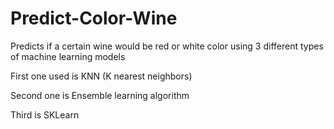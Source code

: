# Predict-Color-Wine
Predicts if a certain wine would be red or white color using 3 different types of machine learning models

First one used is KNN (K nearest neighbors)

Second one is Ensemble learning algorithm

Third is SKLearn
